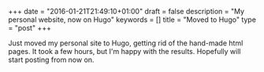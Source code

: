 +++
date = "2016-01-21T21:49:10+01:00"
draft = false
description = "My personal website, now on Hugo"
keywords = []
title = "Moved to Hugo"
type = "post"
+++

Just moved my personal site to Hugo, getting rid of the hand-made html pages.
It took a few hours, but I'm happy with the results. Hopefully will start
posting from now on.
